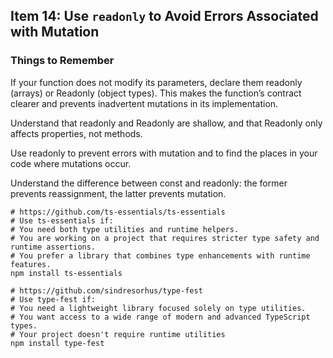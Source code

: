 ## Item 14: Use `readonly` to Avoid Errors Associated with Mutation

### Things to Remember
If your function does not modify its parameters, declare them readonly (arrays) or Readonly (object types). This makes the function’s contract clearer and prevents inadvertent mutations in its implementation.

Understand that readonly and Readonly are shallow, and that Readonly only affects properties, not methods.

Use readonly to prevent errors with mutation and to find the places in your code where mutations occur.

Understand the difference between const and readonly: the former prevents reassignment, the latter prevents mutation.

```shell
# https://github.com/ts-essentials/ts-essentials
# Use ts-essentials if:
# You need both type utilities and runtime helpers.
# You are working on a project that requires stricter type safety and runtime assertions.
# You prefer a library that combines type enhancements with runtime features.
npm install ts-essentials

# https://github.com/sindresorhus/type-fest
# Use type-fest if:
# You need a lightweight library focused solely on type utilities.
# You want access to a wide range of modern and advanced TypeScript types.
# Your project doesn't require runtime utilities
npm install type-fest
```